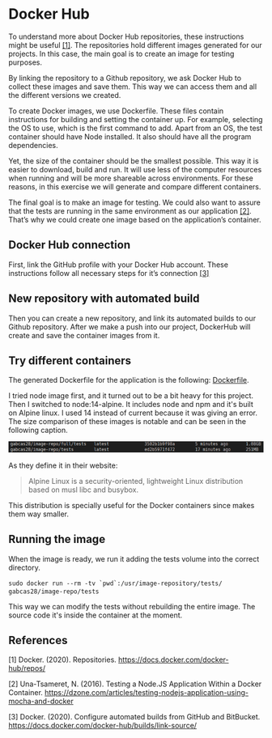 # Docker Hub

To understand more about Docker Hub repositories, these instructions might be useful [[1]](#references). The repositories hold different images generated for our projects. In this case, the main goal is to create an image for testing purposes.

By linking the repository to a Github repository, we ask Docker Hub to collect these images and save them. This way we can access them and all the different versions we created.

To create Docker images, we use Dockerfile. These files contain instructions for building and setting the container up. For example, selecting the OS to use, which is the first command to add. Apart from an OS, the test container should have Node installed. It also should have all the program dependencies.

Yet, the size of the container should be the smallest possible. This way it is easier to download, build and run. It will use less of the computer resources when running and will be more shareable across environments. For these reasons, in this exercise we will generate and compare different containers.

The final goal is to make an image for testing. We could also want to assure that the tests are running in the same environment as our application [[2]](#references). That’s why we could create one image based on the application’s container. 

## Docker Hub connection

First, link the GitHub profile with your Docker Hub account. These instructions follow all necessary steps for it’s connection [[3]](#references)

## New repository with automated build

Then you can create a new repository, and link its automated builds to our Github repository. After we make a push into our project, DockerHub will create and save the container images from it.

## Try different containers

The generated Dockerfile for the application is the following: [Dockerfile](../Dockerfile).

I tried node image first, and it turned out to be a bit heavy for this project. Then I switched to node:14-alpine. It includes node and npm and it's built on Alpine linux. I used 14 instead of current because it was giving an error. The size comparison of these images is notable and can be seen in the following caption.

![Image comparison](./img/Image-size-comparison.png)

As they define it in their website:

>Alpine Linux is a security-oriented, lightweight Linux distribution based on musl libc and busybox.

This distribution is specially useful for the Docker containers since makes them way smaller.

## Running the image

When the image is ready, we run it adding the tests volume into the correct directory.

    sudo docker run --rm -tv `pwd`:/usr/image-repository/tests/  gabcas28/image-repo/tests

This way we can modify the tests without rebuilding the entire image. The source code it's inside the container at the moment.

## References

[1] Docker. (2020). Repositories. https://docs.docker.com/docker-hub/repos/

[2] Una-Tsameret, N. (2016). Testing a Node.JS Application Within a Docker Container. https://dzone.com/articles/testing-nodejs-application-using-mocha-and-docker

[3] Docker. (2020). Configure automated builds from GitHub and BitBucket. https://docs.docker.com/docker-hub/builds/link-source/
